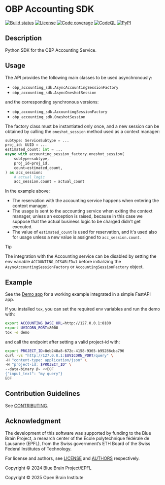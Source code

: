 # OBP Accounting SDK

[![Build status][build_status_badge]][build_status_target]
[![License][license_badge]][license_target]
[![Code coverage][coverage_badge]][coverage_target]
[![CodeQL][codeql_badge]][codeql_target]
[![PyPI][pypi_badge]][pypi_target]

## Description

Python SDK for the OBP Accounting Service.


## Usage

The API provides the following main classes to be used asynchronously:

- `obp_accounting_sdk.AsyncAccountingSessionFactory`
- `obp_accounting_sdk.AsyncOneshotSession`

and the corresponding synchronous versions:

- `obp_accounting_sdk.AccountingSessionFactory`
- `obp_accounting_sdk.OneshotSession`

The factory class must be instantiated only once, and a new session can be obtained by calling the `oneshot_session` method used as a context manager:

```python
subtype: ServiceSubtype = ...
proj_id: UUID = ...
estimated_count: int = ...
async with accounting_session_factory.oneshot_session(
    subtype=subtype,
    proj_id=proj_id,
    count=estimated_count,
) as acc_session:
    # actual logic
    acc_session.count = actual_count
```

In the example above:
- The reservation with the accounting service happens when entering the context manager.
- The usage is sent to the accounting service when exiting the context manager, unless an exception is raised, because in this case we suppose that the actual business logic to be charged didn't get executed.
- The value of `estimated_count` is used for reservation, and it's used also for usage unless a new value is assigned to `acc_session.count`.


> [!TIP]
> The integration with the Accounting service can be disabled by setting the env variable `ACCOUNTING_DISABLED=1` before initializing the `AsyncAccountingSessionFactory` or `AccountingSessionFactory` object.


## Example

See the [Demo app](demo/app) for a working example integrated in a simple FastAPI app.

If you installed `tox`, you can set the required env variables and run the demo with:

```bash
export ACCOUNTING_BASE_URL=http://127.0.0.1:8100
export UVICORN_PORT=8000
tox -e demo
```

and call the endpoint after setting a valid project-id with:

```bash
export PROJECT_ID=8eb248a8-672c-4158-9365-b95286cba796
curl -vs "http://127.0.0.1:$UVICORN_PORT/query" \
-H "content-type: application/json" \
-H "project-id: $PROJECT_ID" \
--data-binary @- <<EOF
{"input_text": "my query"}
EOF
```

Contribution Guidelines
-----------------------

See [CONTRIBUTING](CONTRIBUTING.md).


Acknowledgment
--------------

The development of this software was supported by funding to the Blue Brain Project, a research center of the École polytechnique fédérale de Lausanne (EPFL), from the Swiss government’s ETH Board of the Swiss Federal Institutes of Technology.

For license and authors, see [LICENSE](LICENSE.txt) and [AUTHORS](AUTHORS.txt) respectively.

Copyright © 2024 Blue Brain Project/EPFL

Copyright © 2025 Open Brain Institute


[build_status_badge]: https://github.com/BlueBrain/obp-accounting-sdk/actions/workflows/run-tox.yml/badge.svg
[build_status_target]: https://github.com/BlueBrain/obp-accounting-sdk/actions
[license_badge]: https://img.shields.io/pypi/l/obp-accounting-sdk
[license_target]: https://github.com/BlueBrain/obp-accounting-sdk/blob/main/LICENSE.txt
[coverage_badge]: https://codecov.io/github/BlueBrain/obp-accounting-sdk/coverage.svg?branch=main
[coverage_target]: https://codecov.io/github/BlueBrain/obp-accounting-sdk?branch=main
[codeql_badge]: https://github.com/BlueBrain/obp-accounting-sdk/actions/workflows/github-code-scanning/codeql/badge.svg
[codeql_target]: https://github.com/BlueBrain/obp-accounting-sdk/actions/workflows/github-code-scanning/codeql
[pypi_badge]: https://github.com/BlueBrain/obp-accounting-sdk/actions/workflows/publish-sdist.yml/badge.svg
[pypi_target]: https://pypi.org/project/obp-accounting-sdk/
